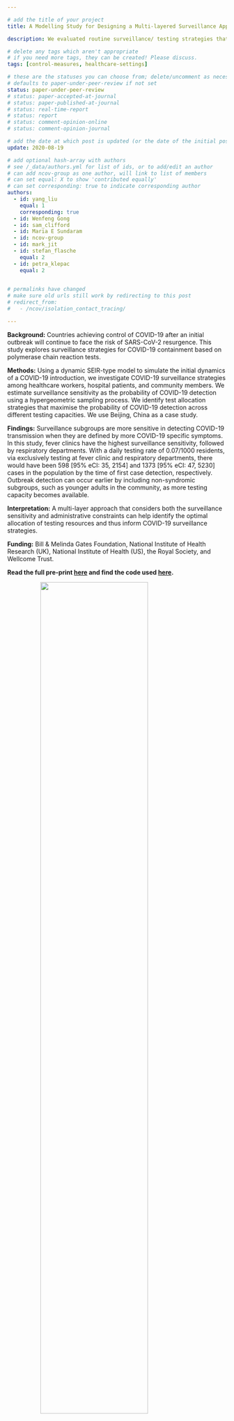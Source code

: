 ```yaml
---

# add the title of your project
title: A Modelling Study for Designing a Multi-layered Surveillance Approach to Detect the Potential Resurgence of SARS-CoV-2

description: We evaluated routine surveillance/ testing strategies that can act as early warning systems in China.

# delete any tags which aren't appropriate
# if you need more tags, they can be created! Please discuss.
tags: [control-measures, healthcare-settings] 

# these are the statuses you can choose from; delete/uncomment as necessary
# defaults to paper-under-peer-review if not set
status: paper-under-peer-review
# status: paper-accepted-at-journal
# status: paper-published-at-journal
# status: real-time-report
# status: report
# status: comment-opinion-online
# status: comment-opinion-journal

# add the date at which post is updated (or the date of the initial post, if its the initial post) in YYYY-MM-DD
update: 2020-08-19

# add optional hash-array with authors
# see /_data/authors.yml for list of ids, or to add/edit an author
# can add ncov-group as one author, will link to list of members
# can set equal: X to show 'contributed equally'
# can set corresponding: true to indicate corresponding author
authors:
  - id: yang_liu
    equal: 1
    corresponding: true
  - id: Wenfeng Gong
  - id: sam_clifford
  - id: Maria E Sundaram
  - id: ncov-group
  - id: mark_jit
  - id: stefan_flasche
    equal: 2
  - id: petra_klepac
    equal: 2
    

# permalinks have changed
# make sure old urls still work by redirecting to this post
# redirect_from:
#   - /ncov/isolation_contact_tracing/

---
```

**Background:** Countries achieving control of COVID-19 after an initial outbreak will continue to face the risk of SARS-CoV-2 resurgence. This study explores surveillance strategies for COVID-19 containment based on polymerase chain reaction tests.  

**Methods:** Using a dynamic SEIR-type model to simulate the initial dynamics of a COVID-19 introduction, we investigate COVID-19 surveillance strategies among healthcare workers, hospital patients, and community members. We estimate surveillance sensitivity as the probability of COVID-19 detection using a hypergeometric sampling process. We identify test allocation strategies that maximise the probability of COVID-19 detection across different testing capacities. We use Beijing, China as a case study.  

**Findings:** Surveillance subgroups are more sensitive in detecting COVID-19 transmission when they are defined by more COVID-19 specific symptoms. In this study, fever clinics have the highest surveillance sensitivity, followed by respiratory departments. With a daily testing rate of 0.07/1000 residents, via exclusively testing at fever clinic and respiratory departments, there would have been 598 [95% eCI: 35, 2154] and 1373 [95% eCI: 47, 5230] cases in the population by the time of first case detection, respectively. Outbreak detection can occur earlier by including non-syndromic subgroups, such as younger adults in the community, as more testing capacity becomes available.  

**Interpretation:** A multi-layer approach that considers both the surveillance sensitivity and administrative constraints can help identify the optimal allocation of testing resources and thus inform COVID-19 surveillance strategies. 

**Funding:** Bill & Melinda Gates Foundation, National Institute of Health Research (UK), National Institute of Health (US), the Royal Society, and Wellcome Trust.

**Read the full pre-print [here](https://www.medrxiv.org/content/10.1101/2020.06.27.20141440v1) and find the code used [here](https://github.com/yangclaraliu/covid_surveillance_strategy).**

<img src="figures/surveillance.JPG" width="70%" style="display: block; margin: auto;" />
**Figure 1.** Likely scope of outbreak by the time of first COVID-19 detection. In a city like Beijing, testing at the rate of 0.04 and 0.07 per 1000 roughly translates to testing 800 and 1600 patients per day. The current routine testing level is approximately 2000 per day. We showed that targeted testing such as the on-going efforts in fever clinics could lead to earlier detection of community transmission. However, with the current level of efforts, it is unlikely detection can occur before cumulative incidence has exceed 100 cases.
